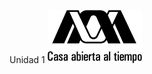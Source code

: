 Unidad 1
<img src="https://github.com/Gaelcantu/Unidad1/blob/main/images/logogrande.gif" alt="" width="30%"/>
